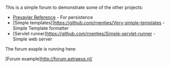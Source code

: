 This is a simple forum to demonstrate some of the other projects:


* [Prevayler Reference](https://github.com/rnentjes/Prevayler-Reference) - For persistence
* [Simple templates]]https://github.com/rnentjes/Very-simple-templates - Simple Template formatter
* [Servlet runner]https://github.com/rnentjes/Simple-servlet-runner - Simple web server 

The forum exaple is running here:

[Forum example]http://forum.astraeus.nl/ 

